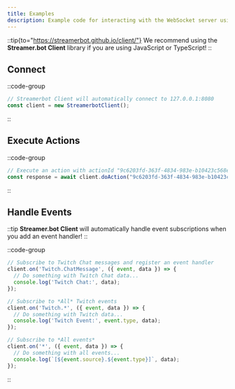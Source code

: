 ```yaml
---
title: Examples
description: Example code for interacting with the WebSocket server using JavaScript
---
```


::tip{to="https://streamerbot.github.io/client/"}
We recommend using the **Streamer.bot Client** library if you are using JavaScript or TypeScript!
::

## Connect
::code-group
  ```js [index.js]
  // Streamerbot Client will automatically connect to 127.0.0.1:8080
  const client = new StreamerbotClient();
  ```
::

## Execute Actions
::code-group
  ```js [index.js]
  // Execute an action with actionId "9c6203fd-363f-4834-983e-b10423c568ea"
  const response = await client.doAction("9c6203fd-363f-4834-983e-b10423c568ea");
  ```
::

## Handle Events

::tip
**Streamer.bot Client** will automatically handle event subscriptions when you add an event handler!
::

::code-group
  ```js [index.js]
  // Subscribe to Twitch Chat messages and register an event handler
  client.on('Twitch.ChatMessage', ({ event, data }) => {
    // Do something with Twitch Chat data...
    console.log('Twitch Chat:', data);
  });

  // Subscribe to *All* Twitch events
  client.on('Twitch.*', ({ event, data }) => {
    // Do something with Twitch data...
    console.log('Twitch Event:', event.type, data);
  });

  // Subscribe to *All events*
  client.on('*', ({ event, data }) => {
    // Do something with all events...
    console.log(`[${event.source}.${event.type}]`, data);
  });

  ```
::